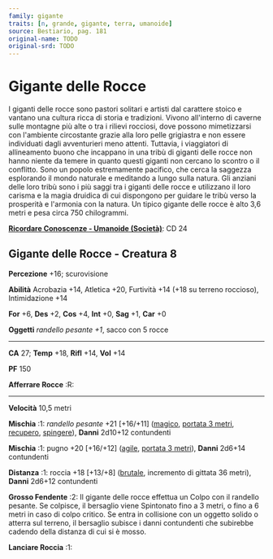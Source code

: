 ```yaml
---
family: gigante
traits: [n, grande, gigante, terra, umanoide]
source: Bestiario, pag. 181
original-name: TODO
original-srd: TODO
---
```


# Gigante delle Rocce

I giganti delle rocce sono pastori solitari e artisti dal carattere stoico e
vantano una cultura ricca di storia e tradizioni. Vivono all'interno di caverne
sulle montagne più alte o tra i rilievi rocciosi, dove possono mimetizzarsi con
l'ambiente circostante grazie alla loro pelle grigiastra e non essere
individuati dagli avventurieri meno attenti. Tuttavia, i viaggiatori di
allineamento buono che incappano in una tribù di giganti delle rocce non hanno
niente da temere in quanto questi giganti non cercano lo scontro o il conflitto.
Sono un popolo estremamente pacifico, che cerca la saggezza esplorando il mondo
naturale e meditando a lungo sulla natura. Gli anziani delle loro tribù sono i
più saggi tra i giganti delle rocce e utilizzano il loro carisma e la magia
druidica di cui dispongono per guidare le tribù verso la prosperità e l'armonia
con la natura. Un tipico gigante delle rocce è alto 3,6 metri e pesa circa 750
chilogrammi.

**[Ricordare Conoscenze - Umanoide (Società)](/azioni/abilita/ricordare-conoscenze)**:
CD 24

## Gigante delle Rocce - Creatura 8

**Percezione** +16; scurovisione

**Abilità** Acrobazia +14, Atletica +20, Furtività +14 (+18 su terreno
roccioso), Intimidazione +14

**For** +6, **Des** +2, **Cos** +4, **Int** +0, **Sag** +1, **Car** +0

**Oggetti** _randello pesante +1_, sacco con 5 rocce

---

**CA** 27; **Temp** +18, **Rifl** +14, **Vol** +14

**PF** 150

**Afferrare Rocce** :R:

---

**Velocità** 10,5 metri

**Mischia** :1: _randello pesante_ +21 \[+16/+11] ([magico](/tratti/magico),
[portata 3 metri](/tratti/portata), [recupero](/tratti/recupero),
[spingere](/tratti/spingere)), **Danni** 2d10+12 contundenti

**Mischia** :1: pugno +20 \[+16/+12] ([agile](/tratti/agile),
[portata 3 metri](/tratti/portata)), **Danni** 2d6+14 contundenti

**Distanza** :1: roccia +18 \[+13/+8] ([brutale](/tratti/brutale), incremento di
gittata 36 metri), **Danni** 2d6+12 contundenti

**Grosso Fendente** :2: Il gigante delle rocce effettua un Colpo con il randello
pesante. Se colpisce, il bersaglio viene Spintonato fino a 3 metri, o fino a 6
metri in caso di colpo critico. Se entra in collisione con un oggetto solido o
atterra sul terreno, il bersaglio subisce i danni contundenti che subirebbe
cadendo della distanza di cui si è mosso.

**Lanciare Roccia** :1:

